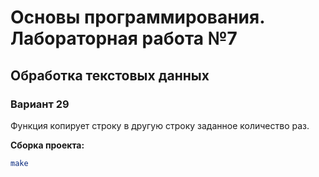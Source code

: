 # Основы программирования. Лабораторная работа №7

## Обработка текстовых данных

### Вариант 29

Функция копирует строку в другую строку заданное количество раз.

**Сборка проекта:**

```bash
make
```
